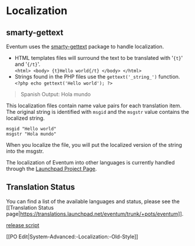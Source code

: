 # Localization

## smarty-gettext

Eventum uses the [smarty-gettext](https://github.com/smarty-gettext/smarty-gettext) package to handle localization.   

* HTML templates files will surround the text to be translated with '`{t}`' and '`{/t}`'.  
`<html> <body> {t}Hello world{/t} </body> </html>`  
* Strings found in the PHP files use the `gettext('_string_')` function.  
`<?php echo gettext('Hello world'); ?>`  

> Spanish Output: Hola mundo

This localization files contain name value pairs for each translation item.  The original string is identified with `msgid` and the `msgstr` value contains the localized string.

`msgid "Hello world"`  
`msgstr "Hola mundo"`

When you localize the file, you will put the localized version of the string into the msgstr.

The localization of Eventum into other languages is currently handled through the [Launchpad Project Page](https://launchpad.net/eventum/).  

## Translation Status  

You can find a list of the available languages and status, please see the [[Translation Status page|https://translations.launchpad.net/eventum/trunk/+pots/eventum]].  


[release script](https://github.com/eventum/eventum/blob/master/bin/release.sh#L59-L70)

[[PO Edit|System-Advanced:-Localization:-Old-Style]]